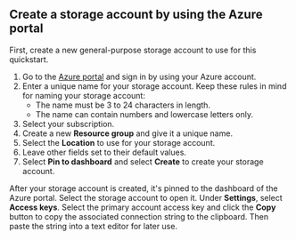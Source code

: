## Create a storage account by using the Azure portal

First, create a new general-purpose storage account to use for this quickstart. 

1. Go to the [Azure portal](https://portal.azure.com/#create/Microsoft.StorageAccount-ARM) and sign in by using your Azure account. 
2. Enter a unique name for your storage account. Keep these rules in mind for naming your storage account:
    - The name must be 3 to 24 characters in length.
    - The name can contain numbers and lowercase letters only.
4. Select your subscription. 
5. Create a new **Resource group** and give it a unique name. 
6. Select the **Location** to use for your storage account.
7. Leave other fields set to their default values.
8. Select **Pin to dashboard** and select **Create** to create your storage account. 

After your storage account is created, it's pinned to the dashboard of the Azure portal. Select the storage account to open it. Under **Settings**, select **Access keys**. Select the primary account access key and click the **Copy** button to copy the associated connection string to the clipboard. Then paste the string into a text editor for later use.
